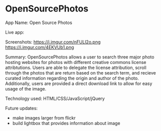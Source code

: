 # OpenSourcePhotos
App Name: Open Source Photos

Live app: 

Screenshots:
https://i.imgur.com/nFULl2o.png
https://i.imgur.com/4EKVUb1.png

Summary: OpenSourcePhotos allows a user to search three major photo hosting websites for photos with different creative commons license attribtutions. Users are able to delegate the license attribution, scroll through the photos that are return based on the search term, and recieve curated information regarding the origin and author of the photo. Additionally, users are provided a direct download link to allow for easy usage of the image. 

Technology used: HTML/CSS/JavaScript/jQuery

Future updates: 
- make images larger from flickr
- build lightbox that provides information about image
